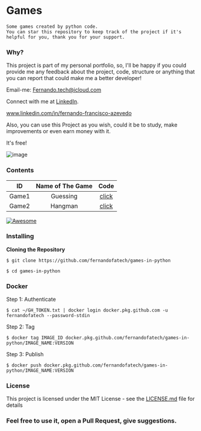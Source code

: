 
# Games
```
Some games created by python code.
You can star this repository to keep track of the project if it's helpful for you, thank you for your support.
```

### Why? 

 This project is part of my personal portfolio, so, I'll be happy if you could provide me any feedback about the project, code, structure or anything that you can report that could make me a better developer!
 
Email-me: Fernando.tech@icloud.com

Connect with me at [LinkedIn](https://www.linkedin.com/in/fernando-francisco-azevedo/).

www.linkedin.com/in/fernando-francisco-azevedo

Also, you can use this Project as you wish, could it be to study, make improvements or even earn money with it.

It's free!


![image](https://user-images.githubusercontent.com/39699305/86520226-ef92a580-be39-11ea-9ed5-87a41d11dd3e.png)


### Contents

|   ID      |   Name of The Game |   Code                                                                                          |
|   :----:  |   :----:           |   :----:                                                                                        |
|   Game1   |   Guessing         |   [click](https://github.com/fernandofatech/games-in-python/blob/master/games/guessing.py)      |
|   Game2   |   Hangman          |   [click](https://github.com/fernandofatech/games-in-python/blob/master/games/hangman.py)       |

[![Awesome](https://cdn.rawgit.com/sindresorhus/awesome/d7305f38d29fed78fa85652e3a63e154dd8e8829/media/badge.svg)](https://github.com/sindresorhus/awesome)


### Installing

**Cloning the Repository**

```
$ git clone https://github.com/fernandofatech/games-in-python

$ cd games-in-python
```
### Docker

Step 1: Authenticate
```
$ cat ~/GH_TOKEN.txt | docker login docker.pkg.github.com -u fernandofatech --password-stdin
```
Step 2: Tag
```
$ docker tag IMAGE_ID docker.pkg.github.com/fernandofatech/games-in-python/IMAGE_NAME:VERSION
```
Step 3: Publish
```
$ docker push docker.pkg.github.com/fernandofatech/games-in-python/IMAGE_NAME:VERSION
```

### License

This project is licensed under the MIT License - see the [LICENSE.md](https://github.com/fernandofatech/games-in-python/blob/master/LICENSE) file for details

### Feel free to use it, open a Pull Request, give suggestions.
